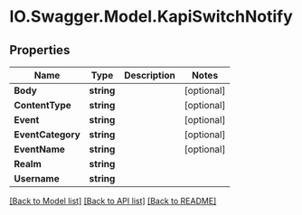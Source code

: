 # IO.Swagger.Model.KapiSwitchNotify
## Properties

Name | Type | Description | Notes
------------ | ------------- | ------------- | -------------
**Body** | **string** |  | [optional] 
**ContentType** | **string** |  | [optional] 
**Event** | **string** |  | [optional] 
**EventCategory** | **string** |  | [optional] 
**EventName** | **string** |  | [optional] 
**Realm** | **string** |  | 
**Username** | **string** |  | 

[[Back to Model list]](../README.md#documentation-for-models) [[Back to API list]](../README.md#documentation-for-api-endpoints) [[Back to README]](../README.md)


